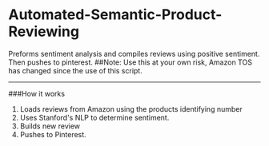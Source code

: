 # Automated-Semantic-Product-Reviewing
Preforms sentiment analysis and compiles reviews using positive sentiment. Then pushes to pinterest.
##Note: Use this at your own risk, Amazon TOS has changed since the use of this script. 
***
###How it works
1. Loads reviews from Amazon using the products identifying number
2. Uses Stanford's NLP to determine sentiment.
3. Builds new review
4. Pushes to Pinterest.

